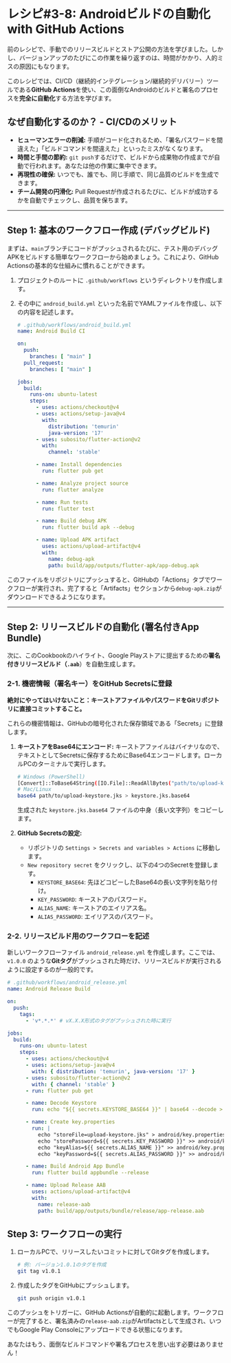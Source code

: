 # レシピ#3-8: Androidビルドの自動化 with GitHub Actions

前のレシピで、手動でのリリースビルドとストア公開の方法を学びました。しかし、バージョンアップのたびにこの作業を繰り返すのは、時間がかかり、人的ミスの原因にもなります。

このレシピでは、CI/CD（継続的インテグレーション/継続的デリバリー）ツールである**GitHub Actions**を使い、この面倒なAndroidのビルドと署名のプロセスを**完全に自動化**する方法を学びます。

## なぜ自動化するのか？ - CI/CDのメリット

*   **ヒューマンエラーの削減:** 手順がコード化されるため、「署名パスワードを間違えた」「ビルドコマンドを間違えた」といったミスがなくなります。
*   **時間と手間の節約:** `git push`するだけで、ビルドから成果物の作成までが自動で行われます。あなたは他の作業に集中できます。
*   **再現性の確保:** いつでも、誰でも、同じ手順で、同じ品質のビルドを生成できます。
*   **チーム開発の円滑化:** Pull Requestが作成されるたびに、ビルドが成功するかを自動でチェックし、品質を保ちます。

---

## Step 1: 基本のワークフロー作成 (デバッグビルド)

まずは、`main`ブランチにコードがプッシュされるたびに、テスト用のデバッグAPKをビルドする簡単なワークフローから始めましょう。これにより、GitHub Actionsの基本的な仕組みに慣れることができます。

1.  プロジェクトのルートに `.github/workflows` というディレクトリを作成します。
2.  その中に `android_build.yml` といった名前でYAMLファイルを作成し、以下の内容を記述します。

    ```yaml
    # .github/workflows/android_build.yml
    name: Android Build CI

    on:
      push:
        branches: [ "main" ]
      pull_request:
        branches: [ "main" ]

    jobs:
      build:
        runs-on: ubuntu-latest
        steps:
          - uses: actions/checkout@v4
          - uses: actions/setup-java@v4
            with:
              distribution: 'temurin'
              java-version: '17'
          - uses: subosito/flutter-action@v2
            with:
              channel: 'stable'

          - name: Install dependencies
            run: flutter pub get

          - name: Analyze project source
            run: flutter analyze

          - name: Run tests
            run: flutter test

          - name: Build debug APK
            run: flutter build apk --debug

          - name: Upload APK artifact
            uses: actions/upload-artifact@v4
            with:
              name: debug-apk
              path: build/app/outputs/flutter-apk/app-debug.apk
    ```
このファイルをリポジトリにプッシュすると、GitHubの「Actions」タブでワークフローが実行され、完了すると「Artifacts」セクションから`debug-apk.zip`がダウンロードできるようになります。

---

## Step 2: リリースビルドの自動化 (署名付きApp Bundle)

次に、このCookbookのハイライト、Google Playストアに提出するための**署名付きリリースビルド（`.aab`**）を自動生成します。

### 2-1. 機密情報（署名キー）をGitHub Secretsに登録

**絶対にやってはいけないこと：キーストアファイルやパスワードをGitリポジトリに直接コミットすること。**

これらの機密情報は、GitHubの暗号化された保存領域である「Secrets」に登録します。

1.  **キーストアをBase64にエンコード:**
    キーストアファイルはバイナリなので、テキストとしてSecretsに保存するためにBase64エンコードします。ローカルPCのターミナルで実行します。
    ```bash
    # Windows (PowerShell)
    [Convert]::ToBase64String([IO.File]::ReadAllBytes("path/to/upload-keystore.jks")) | Set-Content -Path keystore.jks.base64
    # Mac/Linux
    base64 path/to/upload-keystore.jks > keystore.jks.base64
    ```
    生成された `keystore.jks.base64` ファイルの中身（長い文字列）をコピーします。

2.  **GitHub Secretsの設定:**
    *   リポジトリの `Settings > Secrets and variables > Actions` に移動します。
    *   `New repository secret` をクリックし、以下の4つのSecretを登録します。
        *   `KEYSTORE_BASE64`: 先ほどコピーしたBase64の長い文字列を貼り付け。
        *   `KEY_PASSWORD`: キーストアのパスワード。
        *   `ALIAS_NAME`: キーストアのエイリアス名。
        *   `ALIAS_PASSWORD`: エイリアスのパスワード。

### 2-2. リリースビルド用のワークフローを記述

新しいワークフローファイル `android_release.yml` を作成します。ここでは、`v1.0.0` のような**Gitタグ**がプッシュされた時だけ、リリースビルドが実行されるように設定するのが一般的です。

```yaml
# .github/workflows/android_release.yml
name: Android Release Build

on:
  push:
    tags:
      - 'v*.*.*' # vX.X.X形式のタグがプッシュされた時に実行

jobs:
  build:
    runs-on: ubuntu-latest
    steps:
      - uses: actions/checkout@v4
      - uses: actions/setup-java@v4
        with: { distribution: 'temurin', java-version: '17' }
      - uses: subosito/flutter-action@v2
        with: { channel: 'stable' }
      - run: flutter pub get

      - name: Decode Keystore
        run: echo "${{ secrets.KEYSTORE_BASE64 }}" | base64 --decode > android/app/upload-keystore.jks

      - name: Create key.properties
        run: |
          echo "storeFile=upload-keystore.jks" > android/key.properties
          echo "storePassword=${{ secrets.KEY_PASSWORD }}" >> android/key.properties
          echo "keyAlias=${{ secrets.ALIAS_NAME }}" >> android/key.properties
          echo "keyPassword=${{ secrets.ALIAS_PASSWORD }}" >> android/key.properties

      - name: Build Android App Bundle
        run: flutter build appbundle --release

      - name: Upload Release AAB
        uses: actions/upload-artifact@v4
        with:
          name: release-aab
          path: build/app/outputs/bundle/release/app-release.aab
```

## Step 3: ワークフローの実行

1.  ローカルPCで、リリースしたいコミットに対してGitタグを作成します。
    ```bash
    # 例: バージョン1.0.1のタグを作成
    git tag v1.0.1
    ```
2.  作成したタグをGitHubにプッシュします。
    ```bash
    git push origin v1.0.1
    ```

このプッシュをトリガーに、GitHub Actionsが自動的に起動します。ワークフローが完了すると、署名済みの`release-aab.zip`がArtifactsとして生成され、いつでもGoogle Play Consoleにアップロードできる状態になります。

あなたはもう、面倒なビルドコマンドや署名プロセスを思い出す必要はありません！